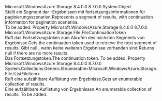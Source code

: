 <Type Name="FileResultSegment" FullName="Microsoft.WindowsAzure.Storage.File.FileResultSegment">
  <TypeSignature Language="C#" Value="public sealed class FileResultSegment" />
  <TypeSignature Language="ILAsm" Value=".class public auto ansi sealed beforefieldinit FileResultSegment extends System.Object" />
  <TypeSignature Language="DocId" Value="T:Microsoft.WindowsAzure.Storage.File.FileResultSegment" />
  <TypeSignature Language="VB.NET" Value="Public NotInheritable Class FileResultSegment" />
  <TypeSignature Language="F#" Value="type FileResultSegment = class" />
  <AssemblyInfo>
    <AssemblyName>Microsoft.WindowsAzure.Storage</AssemblyName>
    <AssemblyVersion>8.4.0.0</AssemblyVersion>
    <AssemblyVersion>8.7.0.0</AssemblyVersion>
  </AssemblyInfo>
  <Base>
    <BaseTypeName>System.Object</BaseTypeName>
  </Base>
  <Interfaces />
  <Docs>
    <summary>
            <span data-ttu-id="6f5b8-101">Stellt ein Segment dar <see cref="T:Microsoft.WindowsAzure.Storage.File.IListFileItem" /> -Ergebnissen mit fortsetzungsinformationen für paginierungsszenarien.</span><span class="sxs-lookup"><span data-stu-id="6f5b8-101">Represents a segment of <see cref="T:Microsoft.WindowsAzure.Storage.File.IListFileItem" /> results, with continuation information for pagination scenarios.</span></span>
            </summary>
    <remarks>To be added.</remarks>
  </Docs>
  <Members>
    <Member MemberName="ContinuationToken">
      <MemberSignature Language="C#" Value="public Microsoft.WindowsAzure.Storage.File.FileContinuationToken ContinuationToken { get; }" />
      <MemberSignature Language="ILAsm" Value=".property instance class Microsoft.WindowsAzure.Storage.File.FileContinuationToken ContinuationToken" />
      <MemberSignature Language="DocId" Value="P:Microsoft.WindowsAzure.Storage.File.FileResultSegment.ContinuationToken" />
      <MemberSignature Language="VB.NET" Value="Public ReadOnly Property ContinuationToken As FileContinuationToken" />
      <MemberSignature Language="F#" Value="member this.ContinuationToken : Microsoft.WindowsAzure.Storage.File.FileContinuationToken" Usage="Microsoft.WindowsAzure.Storage.File.FileResultSegment.ContinuationToken" />
      <MemberType>Property</MemberType>
      <AssemblyInfo>
        <AssemblyName>Microsoft.WindowsAzure.Storage</AssemblyName>
        <AssemblyVersion>8.4.0.0</AssemblyVersion>
        <AssemblyVersion>8.7.0.0</AssemblyVersion>
      </AssemblyInfo>
      <ReturnValue>
        <ReturnType>Microsoft.WindowsAzure.Storage.File.FileContinuationToken</ReturnType>
      </ReturnValue>
      <Docs>
        <summary>
            <span data-ttu-id="6f5b8-102">Ruft das Fortsetzungstoken zum Abrufen des nächsten Segments von <see cref="T:Microsoft.WindowsAzure.Storage.File.IListFileItem" /> Ergebnisse.</span><span class="sxs-lookup"><span data-stu-id="6f5b8-102">Gets the continuation token used to retrieve the next segment of <see cref="T:Microsoft.WindowsAzure.Storage.File.IListFileItem" /> results.</span></span> <span data-ttu-id="6f5b8-103">Gibt <c>null</c> , wenn keine weiteren Ergebnisse vorhanden sind.</span><span class="sxs-lookup"><span data-stu-id="6f5b8-103">Returns <c>null</c> if there are no more results.</span></span>
            </summary>
        <value><span data-ttu-id="6f5b8-104">Das Fortsetzungstoken.</span><span class="sxs-lookup"><span data-stu-id="6f5b8-104">The continuation token.</span></span></value>
        <remarks>To be added.</remarks>
      </Docs>
    </Member>
    <Member MemberName="Results">
      <MemberSignature Language="C#" Value="public System.Collections.Generic.IEnumerable&lt;Microsoft.WindowsAzure.Storage.File.IListFileItem&gt; Results { get; }" />
      <MemberSignature Language="ILAsm" Value=".property instance class System.Collections.Generic.IEnumerable`1&lt;class Microsoft.WindowsAzure.Storage.File.IListFileItem&gt; Results" />
      <MemberSignature Language="DocId" Value="P:Microsoft.WindowsAzure.Storage.File.FileResultSegment.Results" />
      <MemberSignature Language="VB.NET" Value="Public ReadOnly Property Results As IEnumerable(Of IListFileItem)" />
      <MemberSignature Language="F#" Value="member this.Results : seq&lt;Microsoft.WindowsAzure.Storage.File.IListFileItem&gt;" Usage="Microsoft.WindowsAzure.Storage.File.FileResultSegment.Results" />
      <MemberType>Property</MemberType>
      <AssemblyInfo>
        <AssemblyName>Microsoft.WindowsAzure.Storage</AssemblyName>
        <AssemblyVersion>8.4.0.0</AssemblyVersion>
        <AssemblyVersion>8.7.0.0</AssemblyVersion>
      </AssemblyInfo>
      <ReturnValue>
        <ReturnType>System.Collections.Generic.IEnumerable&lt;Microsoft.WindowsAzure.Storage.File.IListFileItem&gt;</ReturnType>
      </ReturnValue>
      <Docs>
        <summary>
            <span data-ttu-id="6f5b8-105">Ruft eine aufzählbare Auflistung von <see cref="T:Microsoft.WindowsAzure.Storage.File.IListFileItem" /> Ergebnisse.</span><span class="sxs-lookup"><span data-stu-id="6f5b8-105">Gets an enumerable collection of <see cref="T:Microsoft.WindowsAzure.Storage.File.IListFileItem" /> results.</span></span>
            </summary>
        <value><span data-ttu-id="6f5b8-106">Eine aufzählbare Auflistung von Ergebnissen.</span><span class="sxs-lookup"><span data-stu-id="6f5b8-106">An enumerable collection of results.</span></span></value>
        <remarks>To be added.</remarks>
      </Docs>
    </Member>
  </Members>
</Type>